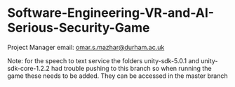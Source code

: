 # Software-Engineering-VR-and-AI-Serious-Security-Game
Project Manager email: omar.s.mazhar@durham.ac.uk

Note: for the speech to text service the folders unity-sdk-5.0.1 and unity-sdk-core-1.2.2 had trouble pushing to this branch so when running the game these needs to be added. They can be accessed in the master branch
